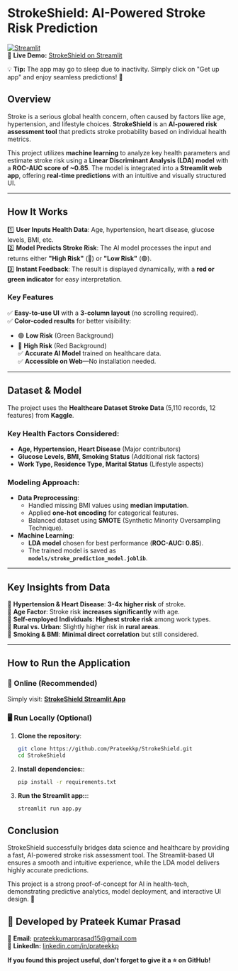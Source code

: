 # **StrokeShield: AI-Powered Stroke Risk Prediction**  

[![Streamlit](https://img.shields.io/badge/Streamlit-Deployed-brightgreen)](https://stroke-shield.streamlit.app/)  
🔗 **Live Demo:** [StrokeShield on Streamlit](https://stroke-shield.streamlit.app/)  

💡 **Tip:** The app may go to sleep due to inactivity. Simply click on "Get up app" and enjoy seamless predictions! 🚀   



## **Overview**  

Stroke is a serious global health concern, often caused by factors like age, hypertension, and lifestyle choices. **StrokeShield** is an **AI-powered risk assessment tool** that predicts stroke probability based on individual health metrics.  

This project utilizes **machine learning** to analyze key health parameters and estimate stroke risk using a **Linear Discriminant Analysis (LDA) model** with a **ROC-AUC score of ~0.85**. The model is integrated into a **Streamlit web app**, offering **real-time predictions** with an intuitive and visually structured UI.  

---

## **How It Works**  

1️⃣ **User Inputs Health Data**: Age, hypertension, heart disease, glucose levels, BMI, etc.  
2️⃣ **Model Predicts Stroke Risk**: The AI model processes the input and returns either **"High Risk"** (🔴) or **"Low Risk"** (🟢).  
3️⃣ **Instant Feedback**: The result is displayed dynamically, with a **red or green indicator** for easy interpretation.  

### **Key Features**  

✅ **Easy-to-use UI** with a **3-column layout** (no scrolling required).  
✅ **Color-coded results** for better visibility:  
   - 🟢 **Low Risk** (Green Background)  
   - 🔴 **High Risk** (Red Background)  
✅ **Accurate AI Model** trained on healthcare data.  
✅ **Accessible on Web**—No installation needed.  

---

## **Dataset & Model**  

The project uses the **Healthcare Dataset Stroke Data** (5,110 records, 12 features) from **Kaggle**.  

### **Key Health Factors Considered:**  
- **Age, Hypertension, Heart Disease** (Major contributors)  
- **Glucose Levels, BMI, Smoking Status** (Additional risk factors)  
- **Work Type, Residence Type, Marital Status** (Lifestyle aspects)  

### **Modeling Approach:**  
- **Data Preprocessing**:
  - Handled missing BMI values using **median imputation**.
  - Applied **one-hot encoding** for categorical features.
  - Balanced dataset using **SMOTE** (Synthetic Minority Oversampling Technique).  
- **Machine Learning**:
  - **LDA model** chosen for best performance (**ROC-AUC: 0.85**).
  - The trained model is saved as **`models/stroke_prediction_model.joblib`**.  

---

## **Key Insights from Data**  

📌 **Hypertension & Heart Disease**: **3-4x higher risk** of stroke.  
📌 **Age Factor**: Stroke risk **increases significantly** with age.  
📌 **Self-employed Individuals**: **Highest stroke risk** among work types.  
📌 **Rural vs. Urban**: Slightly higher risk in **rural areas**.  
📌 **Smoking & BMI**: **Minimal direct correlation** but still considered.  

---

## **How to Run the Application**  

### **🚀 Online (Recommended)**  
Simply visit: **[StrokeShield Streamlit App](https://stroke-shield.streamlit.app/)**  

### **🖥️ Run Locally (Optional)**  

1. **Clone the repository**:  
   ```bash
   git clone https://github.com/Prateekkp/StrokeShield.git  
   cd StrokeShield

2. **Install dependencies:**:
   ```bash
   pip install -r requirements.txt

3. **Run the Streamlit app::**:
   ```bash
   streamlit run app.py

## **Conclusion**  
StrokeShield successfully bridges data science and healthcare by providing a fast, AI-powered stroke risk assessment tool. The Streamlit-based UI ensures a smooth and intuitive experience, while the LDA model delivers highly accurate predictions.

This project is a strong proof-of-concept for AI in health-tech, demonstrating predictive analytics, model deployment, and interactive UI design. 🚀

## **👤 Developed by Prateek Kumar Prasad**  

📩 **Email:** [prateekkumarprasad15@gmail.com](mailto:prateekkumarprasad15@gmail.com)  
📌 **LinkedIn:** [linkedin.com/in/prateekkp](https://www.linkedin.com/in/prateekkp/)  


**If you found this project useful, don't forget to give it a ⭐ on GitHub!**

   
